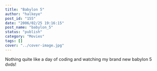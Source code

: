 ```yaml
---
title: "Babylon 5"
author: "halkeye"
post_id: "155"
date: "2006/02/25 19:16:15"
post_name: "babylon_5"
status: "publish"
category: "Movies"
tags: []
cover: "../cover-image.jpg"
---
```


Nothing quite like a day of coding and watching my brand new babylon 5 dvds!
